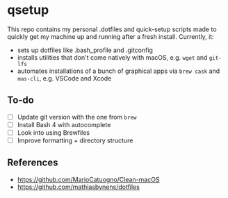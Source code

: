 # qsetup
This repo contains my personal .dotfiles and quick-setup scripts made to quickly get my machine up and running after a fresh install. Currently, it:
- sets up dotfiles like .bash_profile and .gitconfig
- installs utilities that don't come natively with macOS, e.g. `wget` and `git-lfs`
- automates installations of a bunch of graphical apps via `brew cask` and `mas-cli`, e.g. VSCode and Xcode

## To-do
- [ ] Update git version with the one from `brew`
- [ ] Install Bash 4 with autocomplete
- [ ] Look into using Brewfiles
- [ ] Improve formatting + directory structure

## References
- https://github.com/MarioCatuogno/Clean-macOS
- https://github.com/mathiasbynens/dotfiles
